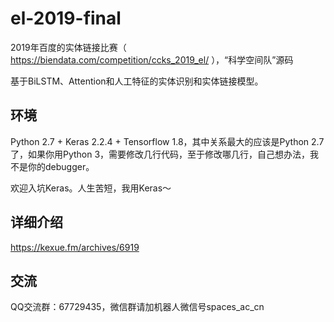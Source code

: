 # el-2019-final
2019年百度的实体链接比赛（ https://biendata.com/competition/ccks_2019_el/ ），“科学空间队”源码

基于BiLSTM、Attention和人工特征的实体识别和实体链接模型。

## 环境
Python 2.7 + Keras 2.2.4 + Tensorflow 1.8，其中关系最大的应该是Python 2.7了，如果你用Python 3，需要修改几行代码，至于修改哪几行，自己想办法，我不是你的debugger。

欢迎入坑Keras。人生苦短，我用Keras～

## 详细介绍
https://kexue.fm/archives/6919

## 交流
QQ交流群：67729435，微信群请加机器人微信号spaces_ac_cn
